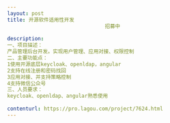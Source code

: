 ```yaml
---                
layout: post       
title: 开源软件适用性开发
                                招募中
           
description: 
一、项目描述：
产品管理后台开发。实现用户管理、应用对接、权限控制
二、主要功能点：
1使用开源底层keycloak、openldap，angular
2支持在线注册和密码找回
3应用对接、并支持策略控制
4支持微信公众号
三、人员要求：
keycloak、openldap、angular熟悉使用
     
contenturl: https://pro.lagou.com/project/7624.html      
---                 
```

